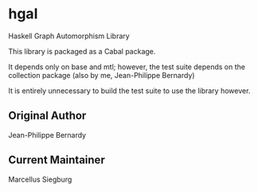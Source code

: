 hgal
====

Haskell Graph Automorphism Library

This library is packaged as a Cabal package.

It depends only on base and mtl; however, the test suite depends on the collection package (also by me, Jean-Philippe Bernardy)

It is entirely unnecessary to build the test suite to use the library however.

## Original Author

Jean-Philippe Bernardy

## Current Maintainer

Marcellus Siegburg
